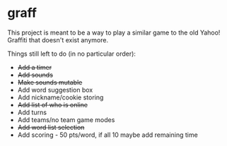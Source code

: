 # graff

This project is meant to be a way to play a similar game to the old Yahoo! Graffiti that doesn't exist anymore.

Things still left to do (in no particular order):
  * ~~Add a timer~~
  * ~~Add sounds~~
  * ~~Make sounds mutable~~
  * Add word suggestion box
  * Add nickname/cookie storing
  * ~~Add list of who is online~~
  * Add turns
  * Add teams/no team game modes
  * ~~Add word list selection~~
  * Add scoring - 50 pts/word, if all 10 maybe add remaining time
